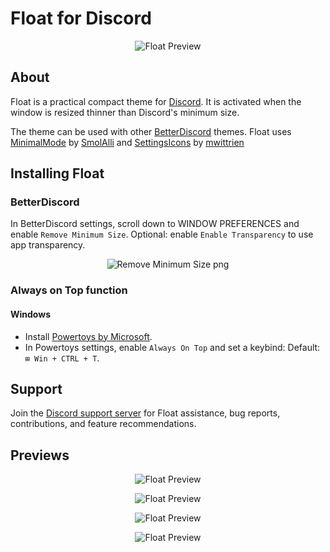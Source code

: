 # Float for Discord
<p align="center">
  <img src="https://i.imgur.com/DReYSHI.jpg" alt="Float Preview"/>
</p>

## About

Float is a practical compact theme for [Discord](https://discord.com/). It is activated when the window is resized thinner than Discord's minimum size. 

The theme can be used with other [BetterDiscord](https://betterdiscord.app/) themes.
Float uses [MinimalMode](https://github.com/SmolAlli/Themes/tree/main/MinimalMode) by [SmolAlli](https://github.com/SmolAlli) and [SettingsIcons](https://github.com/mwittrien/BetterDiscordAddons/blob/master/Themes/_res/SettingsIcons.css) by [mwittrien](https://github.com/mwittrien)

## Installing Float

### BetterDiscord
In BetterDiscord settings, scroll down to WINDOW PREFERENCES and enable `Remove Minimum Size`. Optional: enable `Enable Transparency` to use app transparency.

<p align="center">
  <img src="https://i.imgur.com/l292lJE.png" alt="Remove Minimum Size png"/>
</p>

### Always on Top function

#### Windows
- Install [Powertoys by Microsoft](https://github.com/microsoft/PowerToys#microsoft-powertoys).
- In Powertoys settings, enable `Always On Top` and set a keybind: Default: `⊞ Win + CTRL + T`.

## Support

Join the [Discord support server](https://discord.gg/BpwYF5UyHu) for Float assistance, bug reports, contributions, and feature recommendations.

## Previews

<p align="center">
  <img src="https://i.ibb.co/p6T6CzB/float-Preview-small-2.gif" alt="Float Preview"/>
</p>

<p align="center">
  <img src="https://i.imgur.com/nTvfNUO.png" alt="Float Preview"/>
</p>

<p align="center">
  <img src="https://i.imgur.com/FOeRskS.png" alt="Float Preview"/>
</p>

<p align="center">
  <img src="https://i.ibb.co/MCQ9kpQ/ezgif-com-gif-maker.gif" alt="Float Preview"/>
</p>

